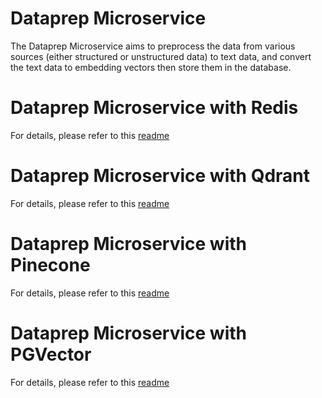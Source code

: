 # Dataprep Microservice

The Dataprep Microservice aims to preprocess the data from various sources (either structured or unstructured data) to text data, and convert the text data to embedding vectors then store them in the database.

# Dataprep Microservice with Redis

For details, please refer to this [readme](redis/README.md)

# Dataprep Microservice with Qdrant

For details, please refer to this [readme](qdrant/README.md)

# Dataprep Microservice with Pinecone

For details, please refer to this [readme](pinecone/README.md)

# Dataprep Microservice with PGVector

For details, please refer to this [readme](pgvector/README.md)

